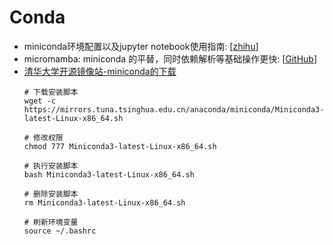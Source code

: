 # Conda

- miniconda环境配置以及jupyter notebook使用指南: [[zhihu](https://zhuanlan.zhihu.com/p/449750184)]
- micromamba: miniconda 的平替，同时依赖解析等基础操作更快: [[GitHub](https://github.com/mamba-org/mamba)]
- [清华大学开源镜像站-miniconda的下载](https://mirrors.tuna.tsinghua.edu.cn/anaconda/miniconda/)
  ```shell
  # 下载安装脚本
  wget -c https://mirrors.tuna.tsinghua.edu.cn/anaconda/miniconda/Miniconda3-latest-Linux-x86_64.sh  
  
  # 修改权限
  chmod 777 Miniconda3-latest-Linux-x86_64.sh  
  
  # 执行安装脚本
  bash Miniconda3-latest-Linux-x86_64.sh
  
  # 删除安装脚本
  rm Miniconda3-latest-Linux-x86_64.sh  
  
  # 刷新环境变量
  source ~/.bashrc
  ```

